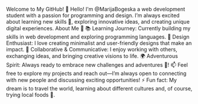 Welcome to My GitHub! 👋
Hello! I'm @MarijaBogeska a web development student with a passion for programming and design.
I’m always excited about learning new skills 🌱, exploring innovative ideas, and creating unique digital experiences.
About Me 🌟
📚 Learning Journey: Currently building my skills in web development and exploring programming languages.
🎨 Design Enthusiast: I love creating minimalist and user-friendly designs that make an impact.
🤝 Collaborative & Communicative: I enjoy working with others, exchanging ideas, and bringing creative visions to life.
🌍 Adventurous Spirit: Always ready to embrace new challenges and adventures 🚀!
📫 Feel free to explore my projects and reach out—I’m always open to connecting with new people and discussing exciting opportunities!
⚡ Fun fact: My dream is to travel the world, learning about different cultures and, of course, trying local foods 🍜.

